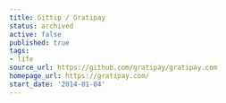 ```yaml
---
title: Gittip / Gratipay
status: archived
active: false
published: true
tags:
- life
source_url: https://github.com/gratipay/gratipay.com
homepage_url: https://gratipay.com/
start_date: '2014-01-04'
---
```

